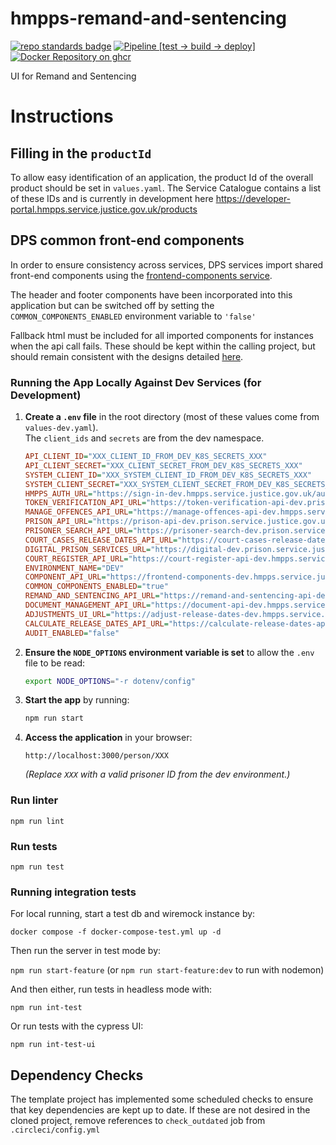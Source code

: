 # hmpps-remand-and-sentencing
[![repo standards badge](https://img.shields.io/badge/endpoint.svg?&style=flat&logo=github&url=https%3A%2F%2Foperations-engineering-reports.cloud-platform.service.justice.gov.uk%2Fapi%2Fv1%2Fcompliant_public_repositories%2Fhmpps-remand-and-sentencing)](https://operations-engineering-reports.cloud-platform.service.justice.gov.uk/public-github-repositories.html#hmpps-remand-and-sentencing "Link to report")
[![Pipeline [test -> build -> deploy]](https://github.com/ministryofjustice/hmpps-remand-and-sentencing/actions/workflows/pipeline.yml/badge.svg?branch=main)](https://github.com/ministryofjustice/hmpps-remand-and-sentencing/actions/workflows/pipeline.yml)
[![Docker Repository on ghcr](https://img.shields.io/badge/ghcr.io-repository-2496ED.svg?logo=docker)](https://ghcr.io/ministryofjustice/hmpps-remand-and-sentencing)

UI for Remand and Sentencing

# Instructions

## Filling in the `productId`

To allow easy identification of an application, the product Id of the overall product should be set in `values.yaml`. The Service Catalogue contains a list of these IDs and is currently in development here https://developer-portal.hmpps.service.justice.gov.uk/products

## DPS common front-end components

In order to ensure consistency across services, DPS services import shared front-end components using the [frontend-components service](https://github.com/ministryofjustice/hmpps-micro-frontend-components). 

The header and footer components have been incorporated into this application but can be switched off by setting the `COMMON_COMPONENTS_ENABLED` environment variable to `'false'`

Fallback html must be included for all imported components for instances when the api call fails. These should be kept within the calling project, but should remain consistent with the designs detailed [here](https://github.com/ministryofjustice/hmpps-micro-frontend-components/blob/main/readme/incorporating.md#fallbacks-services-with-prison-and-external-users).

### Running the App Locally Against Dev Services (for Development)

1. **Create a `.env` file** in the root directory (most of these values come from `values-dev.yaml`).  
   The `client_ids` and `secrets` are from the dev namespace.

   ```ini
   API_CLIENT_ID="XXX_CLIENT_ID_FROM_DEV_K8S_SECRETS_XXX"
   API_CLIENT_SECRET="XXX_CLIENT_SECRET_FROM_DEV_K8S_SECRETS_XXX"
   SYSTEM_CLIENT_ID="XXX_SYSTEM_CLIENT_ID_FROM_DEV_K8S_SECRETS_XXX"
   SYSTEM_CLIENT_SECRET="XXX_SYSTEM_CLIENT_SECRET_FROM_DEV_K8S_SECRETS_XXX"
   HMPPS_AUTH_URL="https://sign-in-dev.hmpps.service.justice.gov.uk/auth"
   TOKEN_VERIFICATION_API_URL="https://token-verification-api-dev.prison.service.justice.gov.uk"
   MANAGE_OFFENCES_API_URL="https://manage-offences-api-dev.hmpps.service.justice.gov.uk"
   PRISON_API_URL="https://prison-api-dev.prison.service.justice.gov.uk"
   PRISONER_SEARCH_API_URL="https://prisoner-search-dev.prison.service.justice.gov.uk"
   COURT_CASES_RELEASE_DATES_API_URL="https://court-cases-release-dates-api-dev.hmpps.service.justice.gov.uk"
   DIGITAL_PRISON_SERVICES_URL="https://digital-dev.prison.service.justice.gov.uk"
   COURT_REGISTER_API_URL="https://court-register-api-dev.hmpps.service.justice.gov.uk"
   ENVIRONMENT_NAME="DEV"
   COMPONENT_API_URL="https://frontend-components-dev.hmpps.service.justice.gov.uk"
   COMMON_COMPONENTS_ENABLED="true"
   REMAND_AND_SENTENCING_API_URL="https://remand-and-sentencing-api-dev.hmpps.service.justice.gov.uk"
   DOCUMENT_MANAGEMENT_API_URL="https://document-api-dev.hmpps.service.justice.gov.uk"
   ADJUSTMENTS_UI_URL="https://adjust-release-dates-dev.hmpps.service.justice.gov.uk"
   CALCULATE_RELEASE_DATES_API_URL="https://calculate-release-dates-api-dev.hmpps.service.justice.gov.uk"
   AUDIT_ENABLED="false"
   ```

2. **Ensure the `NODE_OPTIONS` environment variable is set** to allow the `.env` file to be read:
   ```sh
   export NODE_OPTIONS="-r dotenv/config"
   ```

3. **Start the app** by running:
   ```sh
   npm run start
   ```

4. **Access the application** in your browser:
   ```
   http://localhost:3000/person/XXX
   ```
   _(Replace `XXX` with a valid prisoner ID from the dev environment.)_

### Run linter

`npm run lint`

### Run tests

`npm run test`

### Running integration tests

For local running, start a test db and wiremock instance by:

`docker compose -f docker-compose-test.yml up -d`

Then run the server in test mode by:

`npm run start-feature` (or `npm run start-feature:dev` to run with nodemon)

And then either, run tests in headless mode with:

`npm run int-test`
 
Or run tests with the cypress UI:

`npm run int-test-ui`


## Dependency Checks

The template project has implemented some scheduled checks to ensure that key dependencies are kept up to date.
If these are not desired in the cloned project, remove references to `check_outdated` job from `.circleci/config.yml`
